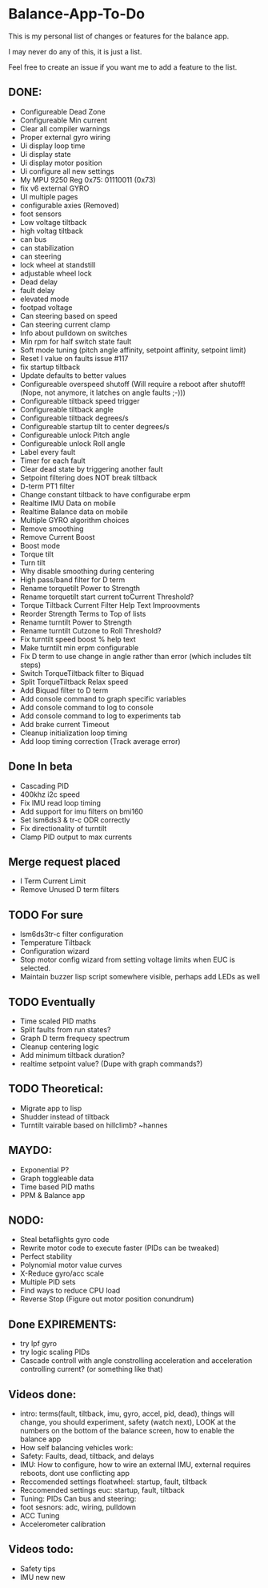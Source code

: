 # Balance-App-To-Do
This is my personal list of changes or features for the balance app.

I may never do any of this, it is just a list.

Feel free to create an issue if you want me to add a feature to the list.


## DONE:
- Configureable Dead Zone
- Configureable Min current
- Clear all compiler warnings
- Proper external gyro wiring
- Ui display loop time
- Ui display state
- Ui display motor position
- Ui configure all new settings
- My MPU 9250 Reg 0x75: 01110011 (0x73)
- fix v6 external GYRO
- UI multiple pages
- configurable axies (Removed)
- foot sensors
- Low voltage tiltback
- high voltag tiltback
- can bus
- can stabilization
- can steering
- lock wheel at standstill
- adjustable wheel lock
- Dead delay
- fault delay
- elevated mode
- footpad voltage
- Can steering based on speed
- Can steering current clamp
- Info about pulldown on switches
- Min rpm for half switch state fault
- Soft mode tuning (pitch angle affinity, setpoint affinity, setpoint limit)
- Reset I value on faults issue #117
- fix startup tiltback
- Update defaults to better values
- Configureable overspeed shutoff (Will require a reboot after shutoff!(Nope, not anymore, it latches on angle faults ;-)))
- Configureable tiltback speed trigger
- Configureable tiltback angle
- Configureable tiltback degrees/s
- Configureable startup tilt to center degrees/s
- Configureable unlock Pitch angle
- Configureable unlock Roll angle
- Label every fault
- Timer for each fault
- Clear dead state by triggering another fault
- Setpoint filtering does NOT break tiltback
- D-term PT1 filter
- Change constant tiltback to have configurabe erpm
- Realtime IMU Data on mobile
- Realtime Balance data on mobile
- Multiple GYRO algorithm choices
- Remove smoothing
- Remove Current Boost
- Boost mode
- Torque tilt
- Turn tilt
- Why disable smoothing during centering
- High pass/band filter for D term
- Rename torquetilt Power to Strength
- Rename torquetilt start current toCurrent Threshold?
- Torque Tiltback Current Filter Help Text Improovments
- Reorder Strength Terms to Top of lists
- Rename turntilt Power to Strength
- Rename turntilt Cutzone to Roll Threshold?
- Fix turntilt speed boost % help text
- Make turntilt min erpm configurable
- Fix D term to use change in angle rather than error (which includes tilt steps)
- Switch TorqueTiltback filter to Biquad
- Split TorqueTiltback Relax speed
- Add Biquad filter to D term
- Add console command to graph specific variables
- Add console command to log to console
- Add console command to log to experiments tab
- Add brake current Timeout
- Cleanup initialization loop timing
- Add loop timing correction (Track average error)

## Done In beta
- Cascading PID
- 400khz i2c speed
- Fix IMU read loop timing
- Add support for imu filters on bmi160
- Set lsm6ds3 & tr-c ODR correctly
- Fix directionality of turntilt
- Clamp PID output to max currents

## Merge request placed
- I Term Current Limit
- Remove Unused D term filters

## TODO For sure
- lsm6ds3tr-c filter configuration
- Temperature Tiltback
- Configuration wizard
- Stop motor config wizard from setting voltage limits when EUC is selected.
- Maintain buzzer lisp script somewhere visible, perhaps add LEDs as well

## TODO Eventually
- Time scaled PID maths
- Split faults from run states?
- Graph D term frequecy spectrum
- Cleanup centering logic
- Add minimum tiltback duration?
- realtime setpoint value? (Dupe with graph commands?)

## TODO Theoretical:
- Migrate app to lisp
- Shudder instead of tiltback
- Turntilt vairable based on hillclimb? ~hannes

## MAYDO:
- Exponential P?
- Graph toggleable data
- Time based PID maths
- PPM & Balance app

## NODO:
- Steal betaflights gyro code
- Rewrite motor code to execute faster (PIDs can be tweaked)
- Perfect stability
- Polynomial motor value curves
- X-Reduce gyro/acc scale
- Multiple PID sets
- Find ways to reduce CPU load
- Reverse Stop (Figure out motor position conundrum)

## Done EXPIREMENTS:
- try lpf gyro
- try logic scaling PIDs
- Cascade controll with angle constrolling acceleration and acceleration controlling current? (or something like that)


## Videos done:
- intro: terms(fault, tiltback, imu, gyro, accel, pid, dead), things will change, you should experiment, safety (watch next), LOOK at the numbers on the bottom of the balance screen, how to enable the balance app
- How self balancing vehicles work:
- Safety: Faults, dead, tiltback, and delays
- IMU: How to configure, how to wire an external IMU, external requires reboots, dont use conflicting app
- Reccomended settings floatwheel: startup, fault, tiltback
- Reccomended settings euc: startup, fault, tiltback
- Tuning: PIDs
Can bus and steering:
- foot sesnors: adc, wiring, pulldown
- ACC Tuning
- Accelerometer calibration

## Videos todo:
- Safety tips
- IMU new new
